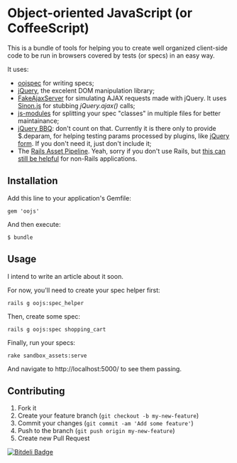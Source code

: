 # Object-oriented JavaScript (or CoffeeScript)

This is a bundle of tools for helping you to create well organized client-side
code to be run in browsers covered by tests (or specs) in an easy way.

It uses:

- [oojspec](https://github.com/rosenfeld/oojspec) for writing specs;
- [jQuery](http://jquery.com/), the excelent DOM manipulation library;
- [FakeAjaxServer](https://github.com/rosenfeld/fake-ajax-server) for
simulating AJAX requests made with jQuery. It uses
[Sinon.js](http://sinonjs.org/) for stubbing _jQuery.ajax()_ calls;
- [js-modules](https://github.com/rosenfeld/js-modules) for splitting
your spec "classes" in multiple files for better maintainance;
- [jQuery BBQ](https://github.com/cowboy/jquery-bbq/):
don't count on that. Currently it is there only to provide $.deparam,
for helping testing params processed by plugins, like
[jQuery form](http://jquery.malsup.com/form/). If you don't need
it, just don't include it;
- The [Rails Asset Pipeline](http://guides.rubyonrails.org/asset_pipeline.html).
Yeah, sorry if you don't use Rails, but
[this can still be helpful](https://github.com/rosenfeld/oojs_assets_enabler)
for non-Rails applications.

## Installation

Add this line to your application's Gemfile:

    gem 'oojs'

And then execute:

    $ bundle

## Usage

I intend to write an article about it soon.

For now, you'll need to create your spec helper first:

    rails g oojs:spec_helper

Then, create some spec:

    rails g oojs:spec shopping_cart

Finally, run your specs:

    rake sandbox_assets:serve

And navigate to http://localhost:5000/ to see them passing.

## Contributing

1. Fork it
2. Create your feature branch (`git checkout -b my-new-feature`)
3. Commit your changes (`git commit -am 'Add some feature'`)
4. Push to the branch (`git push origin my-new-feature`)
5. Create new Pull Request


[![Bitdeli Badge](https://d2weczhvl823v0.cloudfront.net/rosenfeld/oojs/trend.png)](https://bitdeli.com/free "Bitdeli Badge")

